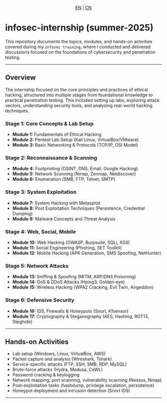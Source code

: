 <p align="center">
    <a href="https://github.com/8ORUZ7/infosec-internship/blob/main/README.md">EN</a>  |  
    <a href="https://github.com/8ORUZ7/infosec-internship/blob/main/READMECN.md">CN</a>
</p>

# infosec-internship (summer-2025)

This repository documents the topics, modules, and hands-on activities covered during my `infosec training`, where I conducted and delivered discussions focused on the foundations of cybersecurity and penetration testing. 

---

## Overview

The internship focused on the core principles and practices of ethical hacking, structured into multiple stages from foundational knowledge to practical penetration testing. This included setting up labs, exploring attack vectors, understanding security tools, and analyzing real-world hacking techniques.

### Stage 1: Core Concepts & Lab Setup
- **Module 1:** Fundamentals of Ethical Hacking
- **Module 2:** Pentest Lab Setup (Kali Linux, VirtualBox/VMware)
- **Module 3:** Basic Networking & Protocols (TCP/IP, OSI Model)

### Stage 2: Reconnaissance & Scanning
- **Module 4:** Footprinting (OSINT, DNS, Email, Google Hacking)
- **Module 5:** Network Scanning (Nmap, Zenmap, Netdiscover)
- **Module 6:** Enumeration (SMB, FTP, Telnet, SMTP)

### Stage 3: System Exploitation
- **Module 7:** System Hacking with Metasploit
- **Module 8:** Post Exploitation Techniques (Persistence, Credential Dumping)
- **Module 9:** Malware Concepts and Threat Analysis

### Stage 4: Web, Social, Mobile
- **Module 10:** Web Hacking (OWASP, Burpsuite, SQLi, XSS)
- **Module 11:** Social Engineering (Phishing, SET Toolkit)
- **Module 12:** Mobile Hacking (APK Generation, SMS Spoofing, NetHunter)

### Stage 5: Network Attacks
- **Module 13:** Sniffing & Spoofing (MITM, ARP/DNS Poisoning)
- **Module 14:** DoS & DDoS Attacks (Hping3, Golden-eye)
- **Module 15:** Wireless Hacking (WPA2 Cracking, Evil Twin, Airgeddon)

### Stage 6: Defensive Security
- **Module 16:** IDS, Firewalls & Honeypots (Snort, Kfsensor)
- **Module 17:** Cryptography & Steganography (AES, Hashing, ROT13, Steghide)

---

## Hands-on Activities

- Lab setup (Windows, Linux, VirtualBox, AWS)
- Packet capture and analysis (Wireshark, Tshark)
- Service-specific attacks (FTP, SSH, SMB, RDP, MySQL)
- Brute-force attacks (Hydra, Medusa, CeWL)
- Password cracking & keylogging
- Network mapping, port scanning, vulnerability scanning (Nessus, Nmap)
- Post-exploitation tasks (hashdump, privilege escalation, persistence)
- Honeypot deployment and intrusion detection (Snort IDS)

---
<!--
## 🛠 Tools Used

- **Recon & Scanning:** Nmap, Shodan, WhoIs, DNSDumpster, Zenmap
- **Exploitation:** Metasploit, Msfvenom, Netcat, Reverse Shells
- **Web Testing:** Burpsuite, SQLmap, Nikto, Wappalyzer
- **Social Engineering:** SET Toolkit, Phishtank, HaveIBeenPwned
- **Sniffing & Spoofing:** Wireshark, Ettercap, ARPspoof
- **Wireless:** Airgeddon, Alpha WiFi Adapter
- **Cryptography:** Steghide, PowerShell, Hash Calculators
- **Defense:** Snort IDS, Windows Firewall, Kfsensor -->

